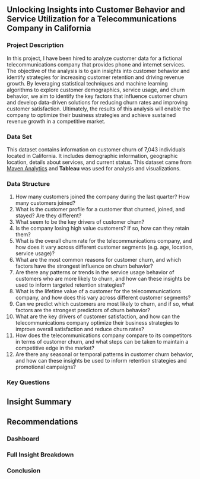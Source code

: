 ## Unlocking Insights into Customer Behavior and Service Utilization for a Telecommunications Company in California ##

### Project Description
In this project, I have been hired to analyze customer data for a fictional telecommunications company that provides phone and internet services. 
The objective of the analysis is to gain insights into customer behavior and identify strategies for increasing customer retention and driving revenue growth. 
By leveraging statistical techniques and machine learning algorithms to explore customer demographics, service usage, and churn behavior, we aim to identify the key factors that influence customer churn and develop data-driven solutions for reducing churn rates and improving customer satisfaction. 
Ultimately, the results of this analysis will enable the company to optimize their business strategies and achieve sustained revenue growth in a competitive market.

### Data Set
This dataset contains information on customer churn of 7,043 individuals located in California. 
It includes demographic information, geographic location, details about services, and current status. 
This dataset came from [Maven Analytics](https://www.mavenanalytics.io/data-playground?dataStructure=2lXwWbWANQgI727tVx3DRC) and **Tableau** was used for analysis and visualizations. 

### Data Structure
1. How many customers joined the company during the last quarter? How many customers joined?
2. What is the customer profile for a customer that churned, joined, and stayed? Are they different?
3. What seem to be the key drivers of customer churn?
4. Is the company losing high value customers? If so, how can they retain them?
5. What is the overall churn rate for the telecommunications company, and how does it vary across different customer segments (e.g. age, location, service usage)?
6. What are the most common reasons for customer churn, and which factors have the strongest influence on churn behavior?
7. Are there any patterns or trends in the service usage behavior of customers who are more likely to churn, and how can these insights be used to inform targeted retention strategies?
8. What is the lifetime value of a customer for the telecommunications company, and how does this vary across different customer segments?
9. Can we predict which customers are most likely to churn, and if so, what factors are the strongest predictors of churn behavior?
10. What are the key drivers of customer satisfaction, and how can the telecommunications company optimize their business strategies to improve overall satisfaction and reduce churn rates?
11. How does the telecommunications company compare to its competitors in terms of customer churn, and what steps can be taken to maintain a competitive edge in the market?
12. Are there any seasonal or temporal patterns in customer churn behavior, and how can these insights be used to inform retention strategies and promotional campaigns?

### Key Questions


## Insight Summary


## Recommendations


### Dashboard


### Full Insight Breakdown

### Conclusion
